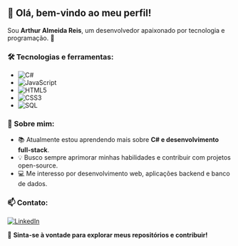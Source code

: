 ## 👋 Olá, bem-vindo ao meu perfil!

Sou **Arthur Almeida Reis**, um desenvolvedor apaixonado por tecnologia e programação. 🚀

### 🛠️ Tecnologias e ferramentas:
- ![C#](https://img.shields.io/badge/C%23-239120?style=for-the-badge&logo=csharp&logoColor=white)
- ![JavaScript](https://img.shields.io/badge/JavaScript-F7DF1E?style=for-the-badge&logo=javascript&logoColor=black)
- ![HTML5](https://img.shields.io/badge/HTML5-E34F26?style=for-the-badge&logo=html5&logoColor=white)
- ![CSS3](https://img.shields.io/badge/CSS3-1572B6?style=for-the-badge&logo=css3&logoColor=white)
- ![SQL](https://img.shields.io/badge/SQL-025E8C?style=for-the-badge&logo=microsoft-sql-server&logoColor=white)

### 🚀 Sobre mim:
- 📚 Atualmente estou aprendendo mais sobre **C# e desenvolvimento full-stack**.
- 💡 Busco sempre aprimorar minhas habilidades e contribuir com projetos open-source.
- 💻 Me interesso por desenvolvimento web, aplicações backend e banco de dados.

### 📫 Contato:
[![LinkedIn](https://img.shields.io/badge/LinkedIn-Arthur%20Almeida%20Reis-0077B5?style=for-the-badge&logo=linkedin&logoColor=white)](https://www.linkedin.com/in/arthur-almeida-reis-a65362305/)

🌟 **Sinta-se à vontade para explorar meus repositórios e contribuir!**
